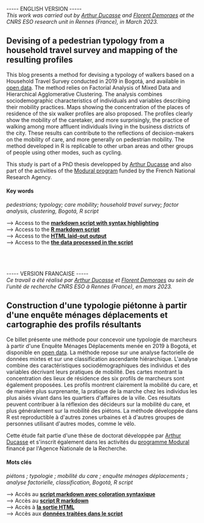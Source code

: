 
----- ENGLISH VERSION ----- <br>
<i>This work was carried out by <a href="https://perso.univ-rennes2.fr/arthur.ducasse" target="_blank">Arthur Ducasse</a> and <a href="https://perso.univ-rennes2.fr/florent.demoraes" target="_blank" rel="noopener">Florent Demoraes</a> at the CNRS ESO research unit in Rennes (France), in March 2023.</i>

## Devising of a pedestrian typology from a household travel survey and mapping of the resulting profiles 

This blog presents a method for devising a typology of walkers based on a Household Travel Survey conducted in 2019 in Bogotá, and available in <a href="https://www.simur.gov.co/encuestas-de-movilidad" target="_blank"> open data</a>. The method relies on Factorial Analysis of Mixed Data and Hierarchical  Agglomerative Clustering. The analysis combines sociodemographic characteristics of individuals and variables describing their mobility practices. Maps showing the concentration of the places of residence of the six walker profiles are also proposed. The profiles clearly show the mobility of the caretaker, and more surprisingly, the practice of walking among more affluent individuals living in the business districts of the city. These results can contribute to the reflections of decision-makers on the mobility of care, and more generally on pedestrian mobility. The method developed in R is replicable to other urban areas and other groups of people using other modes, such as cycling.

This study is part of a PhD thesis developped by <a href="https://perso.univ-rennes2.fr/arthur.ducasse" target="_blank">Arthur Ducasse</a> and also part of the activities of the <a href="https://modural.hypotheses.org/le-projet" target="_blank" rel="noopener">Modural program</a> funded by the French National Research Agency.

#### Key words 
<i>pedestrians; typology; care mobility; household travel survey; factor analysis, clustering, Bogotá, R script</i>

--> Access to the <a href="https://github.com/ESO-Rennes/Pedestrians-Typology-Bogota/blob/main/Script_typology_pedestrians.md" target="_blank" rel="noopener"><strong>markdown script with syntax highlighting</strong></a><br>
--> Access to the <a href="https://github.com/ESO-Rennes/Pedestrians-Typology-Bogota/blob/main/Script_typology_pedestrians.Rmd" target="_blank" rel="noopener"><strong>R markdown script</strong></a><br>
--> Access to the <a href="https://htmlpreview.github.io/?https://github.com/ESO-Rennes/Pedestrians-Typology-Bogota/blob/main/Script_typology_pedestrians.html" target="_blank" rel="noopener"><strong>HTML laid-out output</strong></a><br>
--> Access to the <a href="https://github.com/ESO-Rennes/Pedestrians-Typology-Bogota/raw/main/data.zip" target="_blank" rel="noopener"><strong>the data processed in the script</strong></a>
<br>
<br>
<br>
<br>


----- VERSION FRANCAISE ----- <br>
<i>Ce travail a été réalisé par <a href="https://perso.univ-rennes2.fr/arthur.ducasse" target="_blank">Arthur Ducasse</a> et <a href="https://perso.univ-rennes2.fr/florent.demoraes" target="_blank" rel="noopener">Florent Demoraes</a> au sein de l'unité de recherche CNRS ESO à Rennes (France), en mars 2023.</i>

## Construction d'une typologie piétonne à partir d'une enquête ménages déplacements et cartographie des profils résultants

Ce billet présente une méthode pour concevoir une typologie de marcheurs à partir d'une Enquête Ménages Déplacements menée en 2019 à Bogotá, et disponible en <a href="https://www.simur.gov.co/encuestas-de-movilidad" target="_blank"> open data</a>. La méthode repose sur une analyse factorielle de données mixtes et sur une classification ascendante hiérarchique. L'analyse combine des caractéristiques sociodémographiques des individus et des variables décrivant leurs pratiques de mobilité. Des cartes montrant la concentration des lieux de résidence des six profils de marcheurs sont également proposées. Les profils montrent clairement la mobilité du care, et de manière plus surprenante, la pratique de la marche chez les individus les plus aisés vivant dans les quartiers d'affaires de la ville. Ces résultats peuvent contribuer à la réflexion des décideurs sur la mobilité du care, et plus généralement sur la mobilité des piétons. La méthode développée dans R est reproductible à d'autres zones urbaines et à d'autres groupes de personnes utilisant d'autres modes, comme le vélo.

Cette étude fait partie d'une thèse de doctorat développée par <a href="https://perso.univ-rennes2.fr/arthur.ducasse" target="_blank">Arthur Ducasse</a> et s'inscrit également dans les activités du <a href="https://modural.hypotheses.org/le-projet" target="_blank" rel="noopener">programme Modural</a> financé par l'Agence Nationale de la Recherche.

#### Mots clés

<i>piétons ; typologie ; mobilité du care ; enquête ménages déplacements ; analyse factorielle, classification, Bogotá, R script</i>

--> Accès au <a href="https://github.com/ESO-Rennes/Pedestrians-Typology-Bogota/blob/main/Script_typology_pedestrians.md" target="_blank" rel="noopener"><strong>script markdown avec coloration syntaxique</strong></a><br>
--> Accès au <a href="https://github.com/ESO-Rennes/Pedestrians-Typology-Bogota/blob/main/Script_typology_pedestrians.Rmd" target="_blank" rel="noopener"><strong>script R markdown</strong></a><br>
--> Accès à <a href="https://htmlpreview.github.io/?https://github.com/ESO-Rennes/Pedestrians-Typology-Bogota/blob/main/Script_typology_pedestrians.html" target="_blank" rel="noopener"><strong>la sortie HTML</strong></a><br>
--> Accès aux <a href="https://github.com/ESO-Rennes/Pedestrians-Typology-Bogota/raw/main/data.zip" target="_blank" rel="noopener"><strong>données traitées dans le script</strong></a>
<br>
<br>
